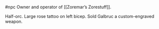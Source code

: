 #npc
Owner and operator of [[Zoremar’s Zorestuff]].

Half-orc. Large rose tattoo on left bicep. Sold Galbruc a custom-engraved weapon.